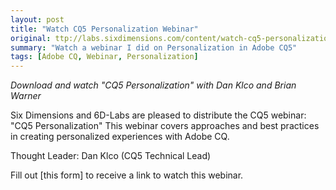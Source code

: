 ```yaml
---
layout: post
title: "Watch CQ5 Personalization Webinar"
original: ttp://labs.sixdimensions.com/content/watch-cq5-personalization-webinar
summary: "Watch a webinar I did on Personalization in Adobe CQ5"
tags: [Adobe CQ, Webinar, Personalization]
---
```


*Download and watch "CQ5 Personalization" with Dan Klco and Brian Warner*

Six Dimensions and 6D-Labs are pleased to distribute the CQ5 webinar: "CQ5 Personalization"  This webinar covers approaches and best practices in creating personalized experiences with Adobe CQ.

Thought Leader: Dan Klco (CQ5 Technical Lead)

Fill out [this form] to receive a link to watch this webinar.

[1]: http://labs.sixdimensions.com/content/watch-cq5-personalization-webinar